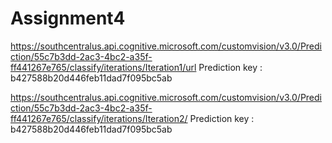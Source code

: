 # Assignment4


https://southcentralus.api.cognitive.microsoft.com/customvision/v3.0/Prediction/55c7b3dd-2ac3-4bc2-a35f-ff441267e765/classify/iterations/Iteration1/url
Prediction key : b427588b20d446feb11dad7f095bc5ab

https://southcentralus.api.cognitive.microsoft.com/customvision/v3.0/Prediction/55c7b3dd-2ac3-4bc2-a35f-ff441267e765/classify/iterations/Iteration2/
Prediction key : b427588b20d446feb11dad7f095bc5ab
